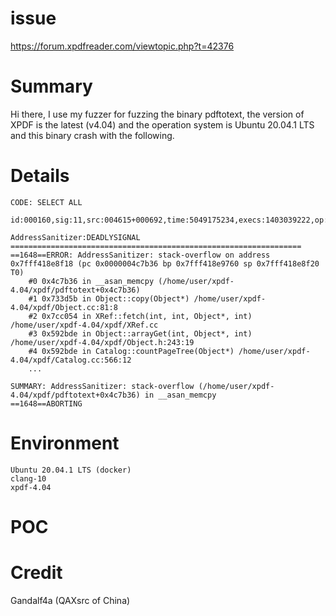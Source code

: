# issue
https://forum.xpdfreader.com/viewtopic.php?t=42376

# Summary
Hi there, I use my fuzzer for fuzzing the binary pdftotext, the version of XPDF is the latest (v4.04) and the operation system is Ubuntu 20.04.1 LTS and this binary crash with the following.
# Details
```
CODE: SELECT ALL

id:000160,sig:11,src:004615+000692,time:5049175234,execs:1403039222,op:splice,rep:16

AddressSanitizer:DEADLYSIGNAL
=================================================================
==1648==ERROR: AddressSanitizer: stack-overflow on address 0x7fff418e8f18 (pc 0x0000004c7b36 bp 0x7fff418e9760 sp 0x7fff418e8f20 T0)
    #0 0x4c7b36 in __asan_memcpy (/home/user/xpdf-4.04/xpdf/pdftotext+0x4c7b36)
    #1 0x733d5b in Object::copy(Object*) /home/user/xpdf-4.04/xpdf/Object.cc:81:8
    #2 0x7cc054 in XRef::fetch(int, int, Object*, int) /home/user/xpdf-4.04/xpdf/XRef.cc
    #3 0x592bde in Object::arrayGet(int, Object*, int) /home/user/xpdf-4.04/xpdf/Object.h:243:19
    #4 0x592bde in Catalog::countPageTree(Object*) /home/user/xpdf-4.04/xpdf/Catalog.cc:566:12
    ...

SUMMARY: AddressSanitizer: stack-overflow (/home/user/xpdf-4.04/xpdf/pdftotext+0x4c7b36) in __asan_memcpy
==1648==ABORTING
```

# Environment
```
Ubuntu 20.04.1 LTS (docker)
clang-10
xpdf-4.04
```

# POC


# Credit
Gandalf4a (QAXsrc of China)
